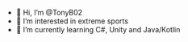 - 👋 Hi, I’m @TonyB02
- 👀 I’m interested in extreme sports
- 🌱 I’m currently learning C#, Unity and Java/Kotlin

<!---
TonyB02/TonyB02 is a ✨ special ✨ repository because its `README.md` (this file) appears on your GitHub profile.
You can click the Preview link to take a look at your changes.
--->
      
